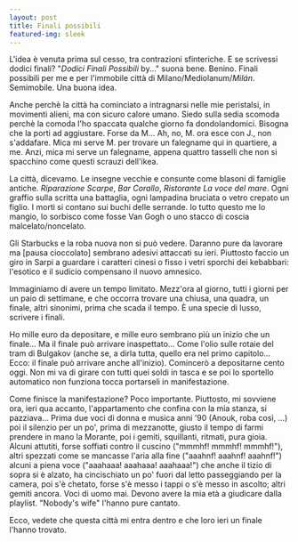```yaml
---
layout: post
title: Finali possibili
featured-img: sleek
---
```


L'idea è venuta prima sul cesso, tra contrazioni sfinteriche. E se scrivessi dodici finali? "*Dodici Finali Possibili* by..." suona bene. Benino.
Finali possibili per me e per l'immobile città di Milano/Mediolanum/*Milán*. Semimobile. 
Una buona idea.

Anche perchè la città ha cominciato a intragnarsi nelle mie peristalsi, in movimenti alieni, ma con sicuro calore umano. Siedo sulla sedia scomoda perchè la comoda l'ho spaccata qualche giorno fa dondolandomici. Bisogna che la porti ad aggiustare. Forse da M... Ah, no, M. ora esce con J., non s'addafare. Mica mi serve M. per trovare un falegname qui in quartiere, a me. Anzi, mica mi serve un falegname, appena quattro tasselli che non si spacchino come questi scrauzi dell'ikea.

La città, dicevamo. Le insegne vecchie e consunte come blasoni di famiglie antiche. *Riparazione Scarpe*, *Bar Corallo*, *Ristorante La voce del mare*. Ogni graffio sulla scritta una battaglia, ogni lampadina bruciata o vetro crepato un figlio. I morti si contano sui buchi delle serrande. 
Io tutto questo me lo mangio, lo sorbisco come fosse Van Gogh o uno stacco di coscia malcelato/noncelato.

Gli Starbucks e la roba nuova non si può vedere. Daranno pure da lavorare ma [pausa cioccolato] sembrano adesivi attaccati su ieri. Piuttosto faccio un giro in Sarpi a guardare i caratteri cinesi o fisso i vetri sporchi dei kebabbari: l'esotico e il sudicio compensano il nuovo amnesico.

Immaginiamo di avere un tempo limitato. Mezz'ora al giorno, tutti i giorni per un paio di settimane, e che occorra trovare una chiusa, una quadra, un finale, altri sinonimi, prima che scada il tempo. È una specie di lusso, scrivere i finali.

Ho mille euro da depositare, e mille euro sembrano più un inizio che un finale... Ma il finale può arrivare inaspettato... Come l'olio sulle rotaie del tram di Bulgakov (anche se, a dirla tutta, quello era nel primo capitolo... Ecco: il finale può arrivare anche all'inizio). Comincerò a depositarne cento oggi. Non mi va di girare con tutti quei soldi in tasca e se poi lo sportello automatico non funziona tocca portarseli in manifestazione.

Come finisce la manifestazione? Poco importante. Piuttosto, mi sovviene ora, ieri qua accanto, l'appartamento che confina con la mia stanza, si pazziava... Prima due voci di donna e musica anni '90 (Anouk, roba così, ...) poi il silenzio per un po', prima di mezzanotte, giusto il tempo di farmi prendere in mano la Morante, poi i gemiti, squillanti, ritmati, pura gioia. Alcuni attutiti, forse soffiati contro il cuscino ("mmmhf! mmmhf! mmmhf!"), altri spezzati come se mancasse l'aria alla fine ("aaahnf! aaahnf! aaahnf!") alcuni a piena voce ("aaahaaa! aaahaaa! aaahaaa!") che anche il tizio di sopra si è alzato, ha cincischiato un po' fuori dal letto passeggiando per la camera, poi s'è chetato, forse s'è messo i tappi o s'è messo in ascolto; altri gemiti ancora. Voci di uomo mai. Devono avere la mia età a giudicare dalla playlist. "Nobody's wife" l'hanno pure cantato. 

Ecco, vedete che questa città mi entra dentro e che loro ieri un finale l'hanno trovato.
